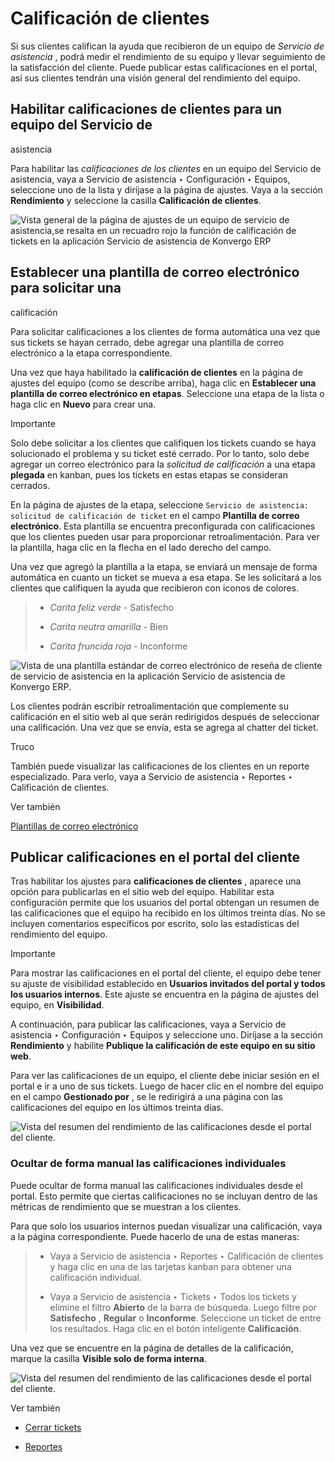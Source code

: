 # Calificación de clientes

Si sus clientes califican la ayuda que recibieron de un equipo de _Servicio de
asistencia_ , podrá medir el rendimiento de su equipo y llevar seguimiento de
la satisfacción del cliente. Puede publicar estas calificaciones en el portal,
así sus clientes tendrán una visión general del rendimiento del equipo.

## Habilitar calificaciones de clientes para un equipo del Servicio de
asistencia

Para habilitar las _calificaciones de los clientes_ en un equipo del Servicio
de asistencia, vaya a Servicio de asistencia ‣ Configuración ‣ Equipos,
seleccione uno de la lista y diríjase a la página de ajustes. Vaya a la
sección **Rendimiento** y seleccione la casilla **Calificación de clientes**.

![Vista general de la página de ajustes de un equipo de servicio de
asistencia,se resalta en un recuadro rojo la función de calificación de
tickets en la aplicación Servicio de asistencia de
Konvergo ERP](../../../../_images/ratings-enable.png)

## Establecer una plantilla de correo electrónico para solicitar una
calificación

Para solicitar calificaciones a los clientes de forma automática una vez que
sus tickets se hayan cerrado, debe agregar una plantilla de correo electrónico
a la etapa correspondiente.

Una vez que haya habilitado la **calificación de clientes** en la página de
ajustes del equipo (como se describe arriba), haga clic en **Establecer una
plantilla de correo electrónico en etapas**. Seleccione una etapa de la lista
o haga clic en **Nuevo** para crear una.

<div class="alert alert-warning">
<p class="alert-title">
Importante</p><p>Solo debe solicitar a los clientes que califiquen los tickets cuando se haya solucionado el problema y su ticket esté cerrado. Por lo tanto, solo debe agregar un correo electrónico para la <em>solicitud de calificación</em> a una etapa <b>plegada</b> en kanban, pues los tickets en estas etapas se consideran cerrados.</p>
</div>

En la página de ajustes de la etapa, seleccione `Servicio de asistencia:
solicitud de calificación de ticket` en el campo **Plantilla de correo
electrónico**. Esta plantilla se encuentra preconfigurada con calificaciones
que los clientes pueden usar para proporcionar retroalimentación. Para ver la
plantilla, haga clic en la flecha en el lado derecho del campo.

Una vez que agregó la plantilla a la etapa, se enviará un mensaje de forma
automática en cuanto un ticket se mueva a esa etapa. Se les solicitará a los
clientes que califiquen la ayuda que recibieron con iconos de colores.

>   * _Carita feliz verde_ \- Satisfecho
>
>   * _Carita neutra amarilla_ \- Bien
>
>   * _Carita fruncida roja_ \- Inconforme
>
>

![Vista de una plantilla estándar de correo electrónico de reseña de cliente
de servicio de asistencia en la aplicación Servicio de asistencia de
Konvergo ERP.](../../../../_images/ratings-customer-email.png)

Los clientes podrán escribir retroalimentación que complemente su calificación
en el sitio web al que serán redirigidos después de seleccionar una
calificación. Una vez que se envía, esta se agrega al chatter del ticket.

<div class="alert alert-info">
<p class="alert-title">
Truco</p><p>También puede visualizar las calificaciones de los clientes en un reporte especializado. Para verlo, vaya a Servicio de asistencia ‣ Reportes ‣ Calificación de clientes.</p>
</div> <div class="alert alert-secondary">
<p class="alert-title">
Ver también</p><p><a href="../../../general/companies/email_template">Plantillas de correo electrónico</a></p>
</div>

## Publicar calificaciones en el portal del cliente

Tras habilitar los ajustes para **calificaciones de clientes** , aparece una
opción para publicarlas en el sitio web del equipo. Habilitar esta
configuración permite que los usuarios del portal obtengan un resumen de las
calificaciones que el equipo ha recibido en los últimos treinta días. No se
incluyen comentarios específicos por escrito, solo las estadísticas del
rendimiento del equipo.

<div class="alert alert-warning">
<p class="alert-title">
Importante</p><p>Para mostrar las calificaciones en el portal del cliente, el equipo debe tener su ajuste de visibilidad establecido en <b>Usuarios invitados del portal y todos los usuarios internos</b>. Este ajuste se encuentra en la página de ajustes del equipo, en <b>Visibilidad</b>.</p>
</div>

A continuación, para publicar las calificaciones, vaya a Servicio de
asistencia ‣ Configuración ‣ Equipos y seleccione uno. Diríjase a la sección
**Rendimiento** y habilite **Publique la calificación de este equipo en su
sitio web**.

Para ver las calificaciones de un equipo, el cliente debe iniciar sesión en el
portal e ir a uno de sus tickets. Luego de hacer clic en el nombre del equipo
en el campo **Gestionado por** , se le redirigirá a una página con las
calificaciones del equipo en los últimos treinta días.

![Vista del resumen del rendimiento de las calificaciones desde el portal del
cliente.](../../../../_images/ratings-portal-overview.png)

### Ocultar de forma manual las calificaciones individuales

Puede ocultar de forma manual las calificaciones individuales desde el portal.
Esto permite que ciertas calificaciones no se incluyan dentro de las métricas
de rendimiento que se muestran a los clientes.

Para que solo los usuarios internos puedan visualizar una calificación, vaya a
la página correspondiente. Puede hacerlo de una de estas maneras:

>   * Vaya a Servicio de asistencia ‣ Reportes ‣ Calificación de clientes y
> haga clic en una de las tarjetas kanban para obtener una calificación
> individual.
>
>   * Vaya a Servicio de asistencia ‣ Tickets ‣ Todos los tickets y elimine el
> filtro **Abierto** de la barra de búsqueda. Luego filtre por **Satisfecho**
> , **Regular** o **Inconforme**. Seleccione un ticket de entre los
> resultados. Haga clic en el botón inteligente **Calificación**.
>
>

Una vez que se encuentre en la página de detalles de la calificación, marque
la casilla **Visible solo de forma interna**.

![Vista del resumen del rendimiento de las calificaciones desde el portal del
cliente.](../../../../_images/ratings-keep-internal.png) <div class="alert alert-secondary">
<p class="alert-title">
Ver también</p><ul>
<li><p><a href="../advanced/close_tickets">Cerrar tickets</a></p></li>
<li><p><a href="reports">Reportes</a></p></li>
</ul>
</div>

